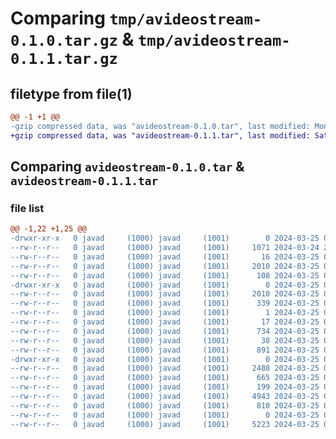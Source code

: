 # Comparing `tmp/avideostream-0.1.0.tar.gz` & `tmp/avideostream-0.1.1.tar.gz`

## filetype from file(1)

```diff
@@ -1 +1 @@
-gzip compressed data, was "avideostream-0.1.0.tar", last modified: Mon Mar 25 05:33:33 2024, max compression
+gzip compressed data, was "avideostream-0.1.1.tar", last modified: Sat May  4 22:44:26 2024, max compression
```

## Comparing `avideostream-0.1.0.tar` & `avideostream-0.1.1.tar`

### file list

```diff
@@ -1,22 +1,25 @@
-drwxr-xr-x   0 javad     (1000) javad     (1001)        0 2024-03-25 05:33:33.681657 avideostream-0.1.0/
--rw-r--r--   0 javad     (1000) javad     (1001)     1071 2024-03-24 21:32:21.000000 avideostream-0.1.0/LICENSE
--rw-r--r--   0 javad     (1000) javad     (1001)       16 2024-03-25 05:19:10.000000 avideostream-0.1.0/MANIFEST.in
--rw-r--r--   0 javad     (1000) javad     (1001)     2010 2024-03-25 05:33:33.681657 avideostream-0.1.0/PKG-INFO
--rw-r--r--   0 javad     (1000) javad     (1001)      108 2024-03-25 05:22:25.000000 avideostream-0.1.0/README.md
-drwxr-xr-x   0 javad     (1000) javad     (1001)        0 2024-03-25 05:33:33.681657 avideostream-0.1.0/avideostream.egg-info/
--rw-r--r--   0 javad     (1000) javad     (1001)     2010 2024-03-25 05:33:33.000000 avideostream-0.1.0/avideostream.egg-info/PKG-INFO
--rw-r--r--   0 javad     (1000) javad     (1001)      339 2024-03-25 05:33:33.000000 avideostream-0.1.0/avideostream.egg-info/SOURCES.txt
--rw-r--r--   0 javad     (1000) javad     (1001)        1 2024-03-25 05:33:33.000000 avideostream-0.1.0/avideostream.egg-info/dependency_links.txt
--rw-r--r--   0 javad     (1000) javad     (1001)       17 2024-03-25 05:33:33.000000 avideostream-0.1.0/avideostream.egg-info/top_level.txt
--rw-r--r--   0 javad     (1000) javad     (1001)      734 2024-03-25 05:28:12.000000 avideostream-0.1.0/pyproject.toml
--rw-r--r--   0 javad     (1000) javad     (1001)       38 2024-03-25 05:33:33.681657 avideostream-0.1.0/setup.cfg
--rw-r--r--   0 javad     (1000) javad     (1001)      891 2024-03-25 05:28:33.000000 avideostream-0.1.0/setup.py
-drwxr-xr-x   0 javad     (1000) javad     (1001)        0 2024-03-25 05:33:33.681657 avideostream-0.1.0/src/
--rw-r--r--   0 javad     (1000) javad     (1001)     2488 2024-03-25 05:19:10.000000 avideostream-0.1.0/src/FrameEncoding.c
--rw-r--r--   0 javad     (1000) javad     (1001)      665 2024-03-25 05:19:10.000000 avideostream-0.1.0/src/FrameEncoding.h
--rw-r--r--   0 javad     (1000) javad     (1001)      199 2024-03-25 05:19:10.000000 avideostream-0.1.0/src/Utils.h
--rw-r--r--   0 javad     (1000) javad     (1001)     4943 2024-03-25 05:19:11.000000 avideostream-0.1.0/src/VideoStream.c
--rw-r--r--   0 javad     (1000) javad     (1001)      810 2024-03-25 05:19:11.000000 avideostream-0.1.0/src/VideoStream.h
--rw-r--r--   0 javad     (1000) javad     (1001)        0 2024-03-25 05:19:10.000000 avideostream-0.1.0/src/__init__.py
--rw-r--r--   0 javad     (1000) javad     (1001)     5223 2024-03-25 05:24:29.000000 avideostream-0.1.0/src/avideostream.c
--rw-r--r--   0 javad     (1000) javad     (1001)      417 2024-03-25 05:19:10.000000 avideostream-0.1.0/src/avideostream.h
+drwxr-xr-x   0 javad     (1000) javad     (1001)        0 2024-05-04 22:44:26.035144 avideostream-0.1.1/
+-rw-r--r--   0 javad     (1000) javad     (1001)      498 2024-03-25 05:19:11.000000 avideostream-0.1.1/.gitignore
+-rw-r--r--   0 javad     (1000) javad     (1001)      917 2024-03-25 05:26:13.000000 avideostream-0.1.1/CMakeLists.txt
+-rw-r--r--   0 javad     (1000) javad     (1001)     1071 2024-03-24 21:32:21.000000 avideostream-0.1.1/LICENSE
+-rw-r--r--   0 javad     (1000) javad     (1001)       16 2024-03-25 05:19:10.000000 avideostream-0.1.1/MANIFEST.in
+-rw-r--r--   0 javad     (1000) javad     (1001)     2010 2024-05-04 22:44:26.031811 avideostream-0.1.1/PKG-INFO
+-rw-r--r--   0 javad     (1000) javad     (1001)      108 2024-03-25 05:22:25.000000 avideostream-0.1.1/README.md
+drwxr-xr-x   0 javad     (1000) javad     (1001)        0 2024-05-04 22:44:26.031811 avideostream-0.1.1/avideostream.egg-info/
+-rw-r--r--   0 javad     (1000) javad     (1001)     2010 2024-05-04 22:44:24.000000 avideostream-0.1.1/avideostream.egg-info/PKG-INFO
+-rw-r--r--   0 javad     (1000) javad     (1001)      376 2024-05-04 22:44:24.000000 avideostream-0.1.1/avideostream.egg-info/SOURCES.txt
+-rw-r--r--   0 javad     (1000) javad     (1001)        1 2024-05-04 22:44:24.000000 avideostream-0.1.1/avideostream.egg-info/dependency_links.txt
+-rw-r--r--   0 javad     (1000) javad     (1001)       17 2024-05-04 22:44:24.000000 avideostream-0.1.1/avideostream.egg-info/top_level.txt
+-rw-r--r--   0 javad     (1000) javad     (1001)      734 2024-05-04 22:44:09.000000 avideostream-0.1.1/pyproject.toml
+-rw-r--r--   0 javad     (1000) javad     (1001)       38 2024-05-04 22:44:26.035144 avideostream-0.1.1/setup.cfg
+-rw-r--r--   0 javad     (1000) javad     (1001)      891 2024-05-04 22:44:09.000000 avideostream-0.1.1/setup.py
+drwxr-xr-x   0 javad     (1000) javad     (1001)        0 2024-05-04 22:44:26.031811 avideostream-0.1.1/src/
+-rw-r--r--   0 javad     (1000) javad     (1001)     2488 2024-03-25 05:19:10.000000 avideostream-0.1.1/src/FrameEncoding.c
+-rw-r--r--   0 javad     (1000) javad     (1001)      665 2024-03-25 05:19:10.000000 avideostream-0.1.1/src/FrameEncoding.h
+-rw-r--r--   0 javad     (1000) javad     (1001)      199 2024-03-25 05:19:10.000000 avideostream-0.1.1/src/Utils.h
+-rw-r--r--   0 javad     (1000) javad     (1001)     4943 2024-03-25 05:19:11.000000 avideostream-0.1.1/src/VideoStream.c
+-rw-r--r--   0 javad     (1000) javad     (1001)      810 2024-03-25 05:19:11.000000 avideostream-0.1.1/src/VideoStream.h
+-rw-r--r--   0 javad     (1000) javad     (1001)        0 2024-03-25 05:19:10.000000 avideostream-0.1.1/src/__init__.py
+-rw-r--r--   0 javad     (1000) javad     (1001)     5223 2024-03-25 05:24:29.000000 avideostream-0.1.1/src/avideostream.c
+-rw-r--r--   0 javad     (1000) javad     (1001)      417 2024-03-25 05:19:10.000000 avideostream-0.1.1/src/avideostream.h
+-rw-r--r--   0 javad     (1000) javad     (1001)     1187 2024-03-25 05:19:11.000000 avideostream-0.1.1/src/main.c
```

### Comparing `avideostream-0.1.0/LICENSE` & `avideostream-0.1.1/LICENSE`

 * *Files identical despite different names*

### Comparing `avideostream-0.1.0/PKG-INFO` & `avideostream-0.1.1/PKG-INFO`

 * *Files 1% similar despite different names*

```diff
@@ -1,10 +1,10 @@
 Metadata-Version: 2.1
 Name: avideostream
-Version: 0.1.0
+Version: 0.1.1
 Summary: Directly use libav (ffmpeg) to read RTSP streams with python bindings.
 Author: SimplyPrint
 Author-email: SimplyPrint <javad.asgari@simplyprint.io>
 License: MIT License
         
         Copyright (c) 2024 Javad Shafique
```

### Comparing `avideostream-0.1.0/avideostream.egg-info/PKG-INFO` & `avideostream-0.1.1/avideostream.egg-info/PKG-INFO`

 * *Files 1% similar despite different names*

```diff
@@ -1,10 +1,10 @@
 Metadata-Version: 2.1
 Name: avideostream
-Version: 0.1.0
+Version: 0.1.1
 Summary: Directly use libav (ffmpeg) to read RTSP streams with python bindings.
 Author: SimplyPrint
 Author-email: SimplyPrint <javad.asgari@simplyprint.io>
 License: MIT License
         
         Copyright (c) 2024 Javad Shafique
```

### Comparing `avideostream-0.1.0/pyproject.toml` & `avideostream-0.1.1/pyproject.toml`

 * *Files 14% similar despite different names*

```diff
@@ -1,14 +1,14 @@
 [build-system]
 requires = ["setuptools", "wheel"]
 build-backend = "setuptools.build_meta"
 
 [project]
 name = "avideostream"
-version = "0.1.0"
+version = "0.1.1"
 authors = [{ name = "SimplyPrint", email = "javad.asgari@simplyprint.io" }]
 description = "Directly use libav (ffmpeg) to read RTSP streams with python bindings."
 readme = "README.md"
 license = { file = "LICENSE" }
 keywords = ["video", "streaming", "ffmpeg"]
 classifiers = [
     "Programming Language :: Python :: 3",
```

### Comparing `avideostream-0.1.0/setup.py` & `avideostream-0.1.1/setup.py`

 * *Files 1% similar despite different names*

```diff
@@ -1,12 +1,12 @@
 from setuptools import setup, Extension, find_packages
 
 setup(
     name="avideostream",
-    version="0.1.0",
+    version="0.1.1",
     author="SimplyPrint",
     author_email="javad.asgari@simplyprint.io",
     description="Directly use libav (ffmpeg) to read RTSP streams with python bindings.",
     long_description=open("README.md").read(),
     long_description_content_type="text/markdown",
     packages=find_packages(),
     include_package_data=True,
```

### Comparing `avideostream-0.1.0/src/FrameEncoding.c` & `avideostream-0.1.1/src/FrameEncoding.c`

 * *Files identical despite different names*

### Comparing `avideostream-0.1.0/src/FrameEncoding.h` & `avideostream-0.1.1/src/FrameEncoding.h`

 * *Files identical despite different names*

### Comparing `avideostream-0.1.0/src/VideoStream.c` & `avideostream-0.1.1/src/VideoStream.c`

 * *Files identical despite different names*

### Comparing `avideostream-0.1.0/src/VideoStream.h` & `avideostream-0.1.1/src/VideoStream.h`

 * *Files identical despite different names*

### Comparing `avideostream-0.1.0/src/avideostream.c` & `avideostream-0.1.1/src/avideostream.c`

 * *Files identical despite different names*

